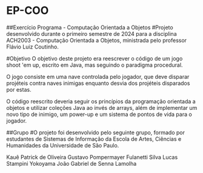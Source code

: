 # EP-COO
##Exercício Programa - Computação Orientada a Objetos
#Projeto desenvolvido durante o primeiro semestre de 2024 para a disciplina ACH2003 - Computação Orientada a Objetos, ministrada pelo professor Flávio Luiz Coutinho.

#Objetivo
O objetivo deste projeto era reescrever o código de um jogo shoot 'em up, escrito em Java, mas seguindo o paradigma procedural.

O jogo consiste em uma nave controlada pelo jogador, que deve disparar projéteis contra naves inimigas enquanto desvia dos projéteis disparados por estas.

O código reescrito deveria seguir os princípios da programação orientada a objetos e utilizar coleções Java ao invés de arrays, além de implementar um novo tipo de inimigo, um power-up e um sistema de pontos de vida para o jogador.

##Grupo
#O projeto foi desenvolvido pelo seguinte grupo, formado por estudantes de Sistemas de Informação da Escola de Artes, Ciências e Humanidades da Universidade de São Paulo.

Kauê Patrick de Oliveira
Gustavo Pompermayer Fulanetti Silva
Lucas Stampini Yokoyama
João Gabriel de Senna Lamolha

